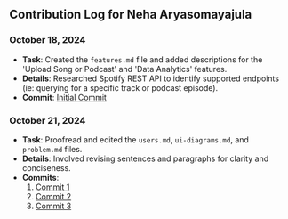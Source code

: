 ## Contribution Log for Neha Aryasomayajula

### October 18, 2024
- **Task**: Created the `features.md` file and added descriptions for the 'Upload Song or Podcast' and 'Data Analytics' features. 
- **Details**: Researched Spotify REST API to identify supported endpoints (ie: querying for a specific track or podcast episode). 
- **Commit**: [Initial Commit](https://github.com/lucyzhang04/326Project/commit/caf4c6bcc05c4247b7d5fe796aa4020afc7906d6)

### October 21, 2024
- **Task**: Proofread and edited the `users.md`, `ui-diagrams.md`, and `problem.md` files. 
- **Details**: Involved revising sentences and paragraphs for clarity and conciseness. 
- **Commits**:
  1. [Commit 1](https://github.com/lucyzhang04/326Project/commit/f0497f90c98bff78ae780aa6a6900193348122ba)
  2. [Commit 2](https://github.com/lucyzhang04/326Project/commit/fce4f7e91f7c5419b22231294d6055ebf69ddcc2)
  3. [Commit 3](https://github.com/lucyzhang04/326Project/commit/4513288ed88d9c91738060b23736fbe83b2dca9a)
